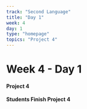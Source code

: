 ```yaml
---
track: "Second Language"
title: "Day 1"
week: 4
day: 1
type: "homepage"
topics: "Project 4"
---
```



# Week 4 - Day 1

#### Project 4

**Students Finish Project 4**

